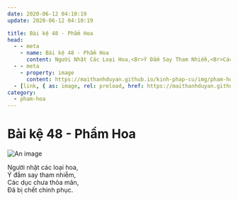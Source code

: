 ```yaml
---
date: 2020-06-12 04:10:19
update: 2020-06-12 04:10:19

title: Bài kệ 48 - Phẩm Hoa
head:
  - - meta
    - name: Bài kệ 48 - Phẩm Hoa
      content: Người Nhặt Các Loại Hoa,<Br>Ý Đắm Say Tham Nhiễm,<Br>Các Dục Chưa Thỏa Mãn,<Br>Ðã Bị Chết Chinh Phục.<Br>
  - - meta
    - property: image
      content: https://maithanhduyan.github.io/kinh-phap-cu/img/pham-hoa/pham-hoa-048.jpg
  - [link, { as: image, rel: preload, href: https://maithanhduyan.github.io/kinh-phap-cu/img/pham-hoa/pham-hoa-048.jpg }]
category:
  - pham-hoa
---
```


# Bài kệ 48 - Phẩm Hoa

![An image](/img/pham-hoa/pham-hoa-048.jpg)

Người nhặt các loại hoa,<br>Ý đắm say tham nhiễm,<br>Các dục chưa thỏa mãn,<br>Ðã bị chết chinh phục.<br>
